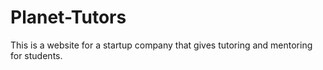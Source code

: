 # Planet-Tutors
This is a website for a startup company that gives tutoring and mentoring for students.
